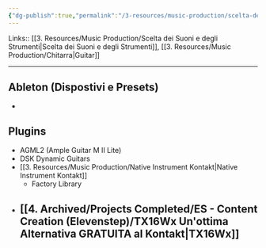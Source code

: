 ```yaml
---
{"dg-publish":true,"permalink":"/3-resources/music-production/scelta-dei-suoni-e-degli-strumenti-guitars/","tags":["note"]}
---
```


Links:: [[3. Resources/Music Production/Scelta dei Suoni e degli Strumenti\|Scelta dei Suoni e degli Strumenti]], [[3. Resources/Music Production/Chitarra\|Guitar]]

---

## Ableton (Dispostivi e Presets)

- 


## Plugins

- AGML2 (Ample Guitar M II Lite)
- DSK Dynamic Guitars
- [[3. Resources/Music Production/Native Instrument Kontakt\|Native Instrument Kontakt]]
	- Factory Library
- [[4. Archived/Projects Completed/ES - Content Creation (Elevenstep)/TX16Wx Un'ottima Alternativa GRATUITA al Kontakt\|TX16Wx]]
	- 



